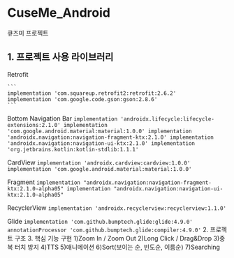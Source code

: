 # CuseMe_Android
큐즈미 프로젝트

## 1. 프로젝트 사용 라이브러리
Retrofit
    
    ```       
    implementation 'com.squareup.retrofit2:retrofit:2.6.2'
    implementation 'com.google.code.gson:gson:2.8.6'
    ``` 

    
Bottom Navigation Bar
    ```
    implementation 'androidx.lifecycle:lifecycle-extensions:2.1.0'
    implementation 'com.google.android.material:material:1.0.0'
    implementation 'androidx.navigation:navigation-fragment-ktx:2.1.0'
    implementation 'androidx.navigation:navigation-ui-ktx:2.1.0'
    implementation 'org.jetbrains.kotlin:kotlin-stdlib:1.1.1'
    ```

CardView
    ```
    implementation 'androidx.cardview:cardview:1.0.0'
    implementation 'com.google.android.material:material:1.0.0'
    ```

Fragment 
    ```
    implementation "androidx.navigation:navigation-fragment-ktx:2.1.0-alpha05"
    implementation "androidx.navigation:navigation-ui-ktx:2.1.0-alpha05"
    ```
    
RecyclerView
    ```
    implementation 'androidx.recyclerview:recyclerview:1.1.0'
    ```
    
Glide
    ```
    implementation 'com.github.bumptech.glide:glide:4.9.0'
    annotationProcessor 'com.github.bumptech.glide:compiler:4.9.0'
    ```
2. 프로젝트 구조
3. 핵심 기능 구현
1)Zoom In / Zoom Out
2)Long Click / Drag&Drop
3)중복 터치 방지
4)TTS
5)애니메이션
6)Sort(보이는 순, 빈도순, 이름순)
7)Searching


